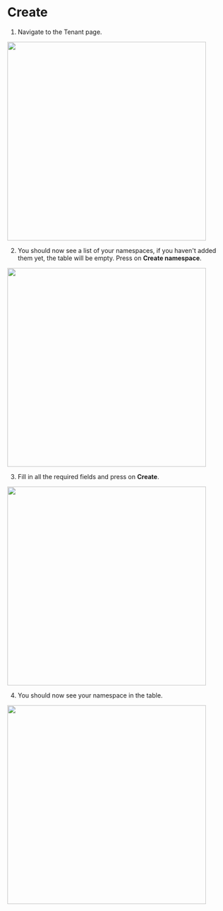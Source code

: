 # Create

1. Navigate to the Tenant page.
  <img style="width: 450px" src="./assets/step-1.png" />

2. You should now see a list of your namespaces, if you haven't added them yet, the table will be empty. Press on **Create namespace**.
  <img style="width: 450px" src="./assets/step-2.png" />

3. Fill in all the required fields and press on **Create**.
  <img style="width: 450px" src="./assets/step-3.png" />

4. You should now see your namespace in the table.
  <img style="width: 450px" src="./assets/step-4.png" />